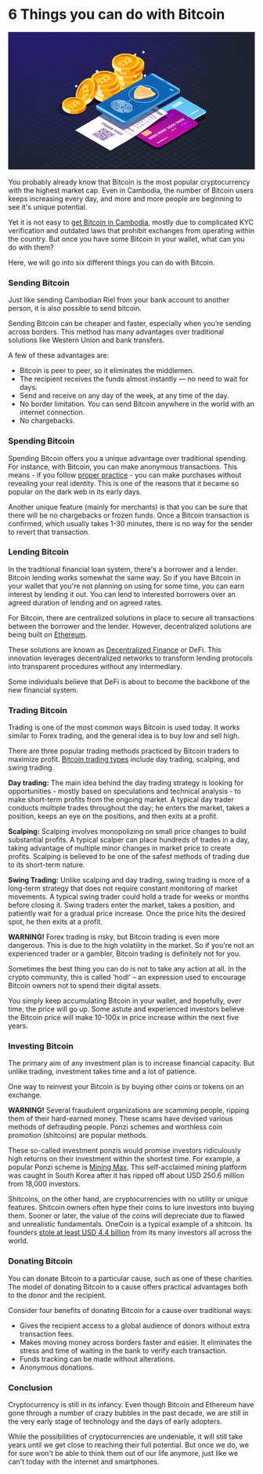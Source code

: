 # 6 Things you can do with Bitcoin

![bitcoin with smartphone image](./use-btc.png)

You probably already know that Bitcoin is the most popular cryptocurrency with the highest market cap. Even in Cambodia, the number of Bitcoin users keeps increasing every day, and more and more people are beginning to see it's unique potential.

Yet it is not easy to [get Bitcoin in Cambodia](https://daix.co), mostly due to complicated KYC verification and outdated laws that prohibit exchanges from operating within the country. But once you have some Bitcoin in your wallet, what can you do with them?

Here, we will go into six different things you can do with Bitcoin.

### Sending Bitcoin

Just like sending Cambodian Riel from your bank account to another person, it is also possible to send bitcoin.

Sending Bitcoin can be cheaper and faster, especially when you’re sending across borders. This method has many advantages over traditional solutions like Western Union and bank transfers.

A few of these advantages are:

- Bitcoin is peer to peer, so it eliminates the middlemen.
- The recipient receives the funds almost instantly — no need to wait for days.
- Send and receive on any day of the week, at any time of the day.
- No border limitation. You can send Bitcoin anywhere in the world with an internet connection.
- No chargebacks.

### Spending Bitcoin

Spending Bitcoin offers you a unique advantage over traditional spending. For instance, with Bitcoin, you can make anonymous transactions. This means - if you follow <a href="https://coinsutra.com/anonymous-bitcoin-transactions/" target="_blank">proper practice</a> - you can make purchases without revealing your real identity. This is one of the reasons that it became so popular on the dark web in its early days.

Another unique feature (mainly for merchants) is that you can be sure that there will be no chargebacks or frozen funds. Once a Bitcoin transaction is confirmed, which usually takes 1-30 minutes, there is no way for the sender to revert that transaction.

### Lending Bitcoin

In the traditional financial loan system, there's a borrower and a lender. Bitcoin lending works somewhat the same way. So if you have Bitcoin in your wallet that you're not planning on using for some time, you can earn interest by lending it out. You can lend to interested borrowers over an agreed duration of lending and on agreed rates.

For Bitcoin, there are centralized solutions in place to secure all transactions between the borrower and the lender. However, decentralized solutions are being built on <a href="https://blockgeeks.com/guides/ethereum/" target="_blank">Ethereum</a>.

These solutions are known as <a href="https://blockonomi.com/what-is-decentralized-finance-defi/" target="_blank">Decentralized Finance</a> or DeFi. This innovation leverages decentralized networks to transform lending protocols into transparent procedures without any intermediary.

Some individuals believe that DeFi is about to become the backbone of the new financial system.

### Trading Bitcoin

Trading is one of the most common ways Bitcoin is used today. It works similar to Forex trading, and the general idea is to buy low and sell high.

There are three popular trading methods practiced by Bitcoin traders to maximize profit. <a href="https://99bitcoins.com/bitcoin-trading/#trading_types" target="_blank">Bitcoin trading types</a> include day trading, scalping, and swing trading.

**Day trading:** The main idea behind the day trading strategy is looking for opportunities - mostly based on speculations and technical analysis - to make short-term profits from the ongoing market. A typical day trader conducts multiple trades throughout the day; he enters the market, takes a position, keeps an eye on the positions, and then exits at a profit.

**Scalping:** Scalping involves monopolizing on small price changes to build substantial profits. A typical scalper can place hundreds of trades in a day, taking advantage of multiple minor changes in market price to create profits. Scalping is believed to be one of the safest methods of trading due to its short-term nature.

**Swing Trading:** Unlike scalping and day trading, swing trading is more of a long-term strategy that does not require constant monitoring of market movements. A typical swing trader could hold a trade for weeks or months before closing it. Swing traders enter the market, takes a position, and patiently wait for a gradual price increase. Once the price hits the desired spot, he then exits at a profit.

**WARNING!** Forex trading is risky, but Bitcoin trading is even more dangerous. This is due to the high volatility in the market. So if you're not an experienced trader or a gambler, Bitcoin trading is definitely not for you.

Sometimes the best thing you can do is not to take any action at all. In the crypto community, this is called 'hodl' – an expression used to encourage Bitcoin owners not to spend their digital assets.

You simply keep accumulating Bitcoin in your wallet, and hopefully, over time, the price will go up. Some astute and experienced investors believe the Bitcoin price will make 10-100x in price increase within the next five years.

### Investing Bitcoin

The primary aim of any investment plan is to increase financial capacity. But unlike trading, investment takes time and a lot of patience.

One way to reinvest your Bitcoin is by buying other coins or tokens on an exchange.

**WARNING!** Several fraudulent organizations are scamming people, ripping them of their hard-earned money. These scams have devised various methods of defrauding people. Ponzi schemes and worthless coin promotion (shitcoins) are popular methods.

These so-called investment ponzis would promise investors ridiculously high returns on their investment within the shortest time. For example, a popular Ponzi scheme is <a href="https://bitcoinist.com/mining-max-pyramid-scheme-comes-crashing-down/" target="_blank">Mining Max</a>. This self-acclaimed mining platform was caught in South Korea after it has ripped off about USD 250.6 million from 18,000 investors.

Shitcoins, on the other hand, are cryptocurrencies with no utility or unique features. Shitcoin owners often hype their coins to lure investors into buying them. Sooner or later, the value of the coins will depreciate due to flawed and unrealistic fundamentals. OneCoin is a typical example of a shitcoin. Its founders <a href="https://fortune.com/2019/11/06/is-onecoin-the-biggest-financial-fraud-in-history/" target="_blank">stole at least USD 4.4 billion</a> from its many investors all across the world.

### Donating Bitcoin

You can donate Bitcoin to a particular cause, such as one of these charities. The model of donating Bitcoin to a cause offers practical advantages both to the donor and the recipient.

Consider four benefits of donating Bitcoin for a cause over traditional ways:

- Gives the recipient access to a global audience of donors without extra transaction fees.
- Makes moving money across borders faster and easier. It eliminates the stress and time of waiting in the bank to verify each transaction.
- Funds tracking can be made without alterations.
- Anonymous donations.

### Conclusion

Cryptocurrency is still in its infancy. Even though Bitcoin and Ethereum have gone through a number of crazy bubbles in the past decade, we are still in the very early stage of technology and the days of early adopters.

While the possibilities of cryptocurrencies are undeniable, it will still take years until we get close to reaching their full potential. But once we do, we for sure won't be able to think them out of our life anymore, just like we can't today with the internet and smartphones.
